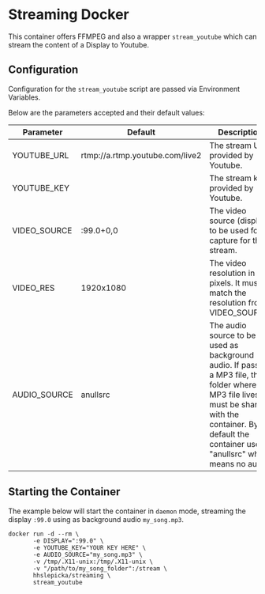 Streaming Docker
================

This container offers FFMPEG and also a wrapper `stream_youtube` which can stream
the content of a Display to Youtube.

Configuration
-------------

Configuration for the `stream_youtube` script are passed via Environment Variables.

Below are the parameters accepted and their default values:

| Parameter    | Default                         | Description                                                                                                                                                                                                    |
|--------------|---------------------------------|----------------------------------------------------------------------------------------------------------------------------------------------------------------------------------------------------------------|
| YOUTUBE_URL  | rtmp://a.rtmp.youtube.com/live2 | The stream URL provided by Youtube.                                                                                                                                                                            |
| YOUTUBE_KEY  |                                 | The stream key provided by Youtube.                                                                                                                                                                            |
| VIDEO_SOURCE | :99.0+0,0                       | The video source (display) to be used for capture for the stream.                                                                                                                                              |
| VIDEO_RES    | 1920x1080                       | The video resolution in pixels. It must match the resolution from VIDEO_SOURCE.                                                                                                                                |
| AUDIO_SOURCE | anullsrc                        | The audio source to be used as background audio. If passing a MP3 file,  the folder where the MP3 file lives must be shared with the container. By default the container uses "anullsrc" which means no audio. |

Starting the Container
----------------------

The example below will start the container in `daemon` mode, streaming the display `:99.0`
using as background audio `my_song.mp3`.

```shell script
docker run -d --rm \
       -e DISPLAY=":99.0" \
       -e YOUTUBE_KEY="YOUR KEY HERE" \
       -e AUDIO_SOURCE="my_song.mp3" \
       -v /tmp/.X11-unix:/tmp/.X11-unix \
       -v "/path/to/my_song_folder":/stream \
       hhslepicka/streaming \
       stream_youtube
```
